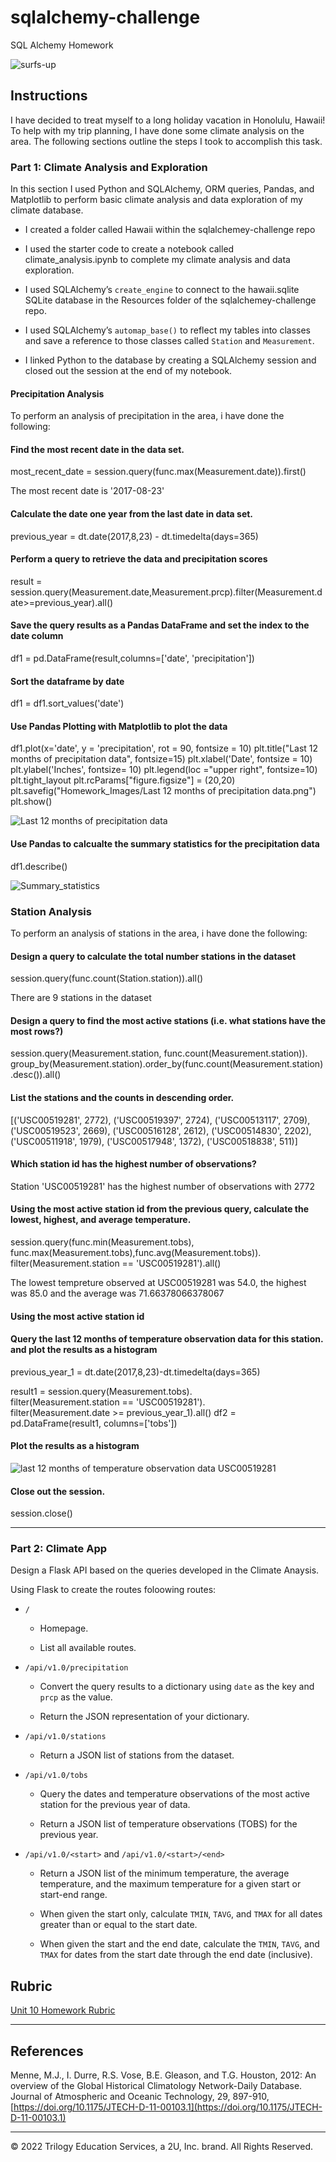 # sqlalchemy-challenge
SQL Alchemy Homework

![surfs-up](https://user-images.githubusercontent.com/85430216/167292209-56a1ca00-5c2b-46eb-87c7-40ce48218928.png)


## Instructions

I have decided to treat myself to a long holiday vacation in Honolulu, Hawaii! To help with my trip planning, I have done some climate analysis on the area. The following sections outline the steps I took to accomplish this task.

### Part 1: Climate Analysis and Exploration

In this section I used Python and SQLAlchemy, ORM queries, Pandas, and Matplotlib to perform basic climate analysis and data exploration of my climate database. 

* I created a folder called Hawaii within the sqlalchemey-challenge repo

* I used the starter code to create a notebook called climate_analysis.ipynb to complete my climate analysis and data exploration.

* I used SQLAlchemy’s `create_engine` to connect to the hawaii.sqlite SQLite database in the Resources folder of the sqlalchemey-challenge repo.

* I used SQLAlchemy’s `automap_base()` to reflect my tables into classes and save a reference to those classes called `Station` and `Measurement`.

* I linked Python to the database by creating a SQLAlchemy session and closed out the session at the end of my notebook.


#### Precipitation Analysis

To perform an analysis of precipitation in the area, i have done the following:

#### Find the most recent date in the data set.

most_recent_date = session.query(func.max(Measurement.date)).first()

The most recent date is '2017-08-23'

#### Calculate the date one year from the last date in data set.

previous_year = dt.date(2017,8,23) - dt.timedelta(days=365)

#### Perform a query to retrieve the data and precipitation scores

result = session.query(Measurement.date,Measurement.prcp).filter(Measurement.date>=previous_year).all()

#### Save the query results as a Pandas DataFrame and set the index to the date column

df1 = pd.DataFrame(result,columns=['date', 'precipitation'])

#### Sort the dataframe by date

df1 = df1.sort_values('date')

#### Use Pandas Plotting with Matplotlib to plot the data

df1.plot(x='date', y = 'precipitation', rot = 90, fontsize = 10)
plt.title("Last 12 months of precipitation data", fontsize=15)
plt.xlabel('Date', fontsize = 10)
plt.ylabel('Inches', fontsize= 10)
plt.legend(loc ="upper right", fontsize=10)
plt.tight_layout
plt.rcParams["figure.figsize"] = (20,20)
plt.savefig("Homework_Images/Last 12 months of precipitation data.png")
plt.show()

![Last 12 months of precipitation data](https://user-images.githubusercontent.com/85430216/167317977-c1cd74d1-9b3e-4255-84a0-5f0932a6634b.png)

#### Use Pandas to calcualte the summary statistics for the precipitation data

df1.describe()

![Summary_statistics](https://user-images.githubusercontent.com/85430216/167318036-ef57c763-1f09-43ab-a099-ffc1c775365c.PNG)


### Station Analysis

To perform an analysis of stations in the area, i have done the following:

#### Design a query to calculate the total number stations in the dataset

session.query(func.count(Station.station)).all()

There are 9 stations in the dataset

#### Design a query to find the most active stations (i.e. what stations have the most rows?)


session.query(Measurement.station, func.count(Measurement.station)).\
    group_by(Measurement.station).order_by(func.count(Measurement.station).desc()).all()
    
 #### List the stations and the counts in descending order.   
   
 [('USC00519281', 2772),
 ('USC00519397', 2724),
 ('USC00513117', 2709),
 ('USC00519523', 2669),
 ('USC00516128', 2612),
 ('USC00514830', 2202),
 ('USC00511918', 1979),
 ('USC00517948', 1372),
 ('USC00518838', 511)]

#### Which station id has the highest number of observations?

Station 'USC00519281' has the highest number of observations with 2772

#### Using the most active station id from the previous query, calculate the lowest, highest, and average temperature.

session.query(func.min(Measurement.tobs), func.max(Measurement.tobs),func.avg(Measurement.tobs)).\
    filter(Measurement.station == 'USC00519281').all()
    
The lowest tempreture observed at USC00519281 was 54.0, the highest was 85.0  and the average was 71.66378066378067


#### Using the most active station id
#### Query the last 12 months of temperature observation data for this station. and plot the results as a histogram

previous_year_1 = dt.date(2017,8,23)-dt.timedelta(days=365)

result1 = session.query(Measurement.tobs).\
    filter(Measurement.station == 'USC00519281').\
    filter(Measurement.date >= previous_year_1).all()
df2 = pd.DataFrame(result1, columns=['tobs'])

#### Plot the results as a histogram
  
![last 12 months of temperature observation data USC00519281](https://user-images.githubusercontent.com/85430216/168413181-fe5f8ca5-6212-4ecf-98de-662f60693250.png)

#### Close out the session.

session.close()
- - -

### Part 2: Climate App

Design a Flask API based on the queries developed in the Climate Anaysis.

Using Flask to create the routes foloowing routes:

* `/`

    * Homepage.

    * List all available routes.

* `/api/v1.0/precipitation`

    * Convert the query results to a dictionary using `date` as the key and `prcp` as the value.

    * Return the JSON representation of your dictionary.

* `/api/v1.0/stations`

    * Return a JSON list of stations from the dataset.

* `/api/v1.0/tobs`

    * Query the dates and temperature observations of the most active station for the previous year of data.

    * Return a JSON list of temperature observations (TOBS) for the previous year.

* `/api/v1.0/<start>` and `/api/v1.0/<start>/<end>`

    * Return a JSON list of the minimum temperature, the average temperature, and the maximum temperature for a given start or start-end range.

    * When given the start only, calculate `TMIN`, `TAVG`, and `TMAX` for all dates greater than or equal to the start date.

    * When given the start and the end date, calculate the `TMIN`, `TAVG`, and `TMAX` for dates from the start date through the end date (inclusive).


## Rubric

[Unit 10 Homework Rubric](https://docs.google.com/document/d/1gT29iMF3avSvJruKpcHY4qovP5QitgXePqtjC6XESI0/edit?usp=sharing)

- - -

## References

Menne, M.J., I. Durre, R.S. Vose, B.E. Gleason, and T.G. Houston, 2012: An overview of the Global Historical Climatology Network-Daily Database. Journal of Atmospheric and Oceanic Technology, 29, 897-910, [https://doi.org/10.1175/JTECH-D-11-00103.1](https://doi.org/10.1175/JTECH-D-11-00103.1)

- - -

© 2022 Trilogy Education Services, a 2U, Inc. brand. All Rights Reserved.
